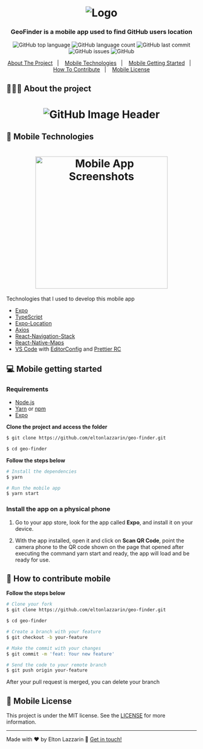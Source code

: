 <h1 align="center">
	<img alt="Logo" src="https://github.com/eltonlazzarin/geo-finder/blob/master/web/screenshots/nlw1.svg" />
</h1>

<h3 align="center">
  GeoFinder is a mobile app used to find GitHub users location
</h3>

<p align="center">
  <img alt="GitHub top language" src="https://img.shields.io/github/languages/top/eltonlazzarin/geo-finder">

  <img alt="GitHub language count" src="https://img.shields.io/github/languages/count/eltonlazzarin/geo-finder">

  <img alt="GitHub last commit" src="https://img.shields.io/github/last-commit/eltonlazzarin/geo-finder">

  <img alt="GitHub issues" src="https://img.shields.io/github/issues/eltonlazzarin/geo-finder">

  <img alt="GitHub" src="https://img.shields.io/github/license/eltonlazzarin/geo-finder">
</p>

<p align="center">
  <a href="#-about-the-project">About The Project</a>&nbsp;&nbsp;&nbsp;|&nbsp;&nbsp;&nbsp;
  <a href="#-mobile-technologies">Mobile Technologies</a>&nbsp;&nbsp;&nbsp;|&nbsp;&nbsp;&nbsp;
  <a href="#-mobile-getting-started">Mobile Getting Started</a>&nbsp;&nbsp;&nbsp;|&nbsp;&nbsp;&nbsp;
  <a href="#-how-to-contribute-mobile">How To Contribute</a>&nbsp;&nbsp;&nbsp;|&nbsp;&nbsp;&nbsp;
  <a href="#-mobile-license">Mobile License</a>
</p>

## 👨🏻‍💻 About the project

<h1 align="center">
	<img alt="GitHub Image Header" src="https://github.com/eltonlazzarin/geo-finder/blob/master/web/screenshots/githubimageheader.png" />
</h1>

<p></p>

## 🚀 Mobile Technologies

<h1 align="center">
	<img alt="Mobile App Screenshots" src="https://github.com/eltonlazzarin/geo-finder/blob/master/mobile/screenshots/mobile.gif" hight="380" width="350" />
</h1>

Technologies that I used to develop this mobile app

- [Expo](https://reactjs.org)
- [TypeScript](https://www.typescriptlang.org/docs)
- [Expo-Location](https://docs.expo.io/versions/latest/sdk/location)
- [Axios](https://github.com/axios/axios)
- [React-Navigation-Stack](https://github.com/react-navigation)
- [React-Native-Maps](https://github.com/react-native-community/react-native-maps)
- [VS Code](https://code.visualstudio.com) with [EditorConfig](https://marketplace.visualstudio.com/items?itemName=EditorConfig.EditorConfig) and [Prettier RC](https://github.com/prettier/prettier)

## 💻 Mobile getting started

### Requirements

- [Node.js](https://nodejs.org/en/)
- [Yarn](https://classic.yarnpkg.com/) or [npm](https://www.npmjs.com/)
- [Expo](https://expo.io/learn)

**Clone the project and access the folder**

```bash
$ git clone https://github.com/eltonlazzarin/geo-finder.git

$ cd geo-finder
```

**Follow the steps below**

```bash
# Install the dependencies
$ yarn

# Run the mobile app
$ yarn start
```

### Install the app on a physical phone

1. Go to your app store, look for the app called <strong>Expo</strong>, and install it on your device.

2. With the app installed, open it and click on <strong>Scan QR Code</strong>, point the camera phone to the QR code shown on the page that opened after executing the command yarn start and ready, the app will load and be ready for use.

## 🤔 How to contribute mobile

**Follow the steps below**

```bash
# Clone your fork
$ git clone https://github.com/eltonlazzarin/geo-finder.git

$ cd geo-finder

# Create a branch with your feature
$ git checkout -b your-feature

# Make the commit with your changes
$ git commit -m 'feat: Your new feature'

# Send the code to your remote branch
$ git push origin your-feature
```

After your pull request is merged, you can delete your branch

## 📝 Mobile License

This project is under the MIT license. See the [LICENSE](https://github.com/eltonlazzarin/geo-finder/blob/master/LICENSE) for more information.

---

Made with ♥ by Elton Lazzarin :wave: [Get in touch!](https://www.linkedin.com/in/eltonlazzarin/)
